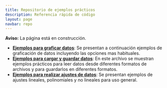 ```yaml
---
title: Repositorio de ejemplos prácticos
description: Referencia rápida de código
layout: page
navbar: repo
---
```


<div class="alert alert-danger" role="alert" >
  <strong>Aviso:</strong> La página está en construcción.
</div>


  * **[Ejemplos para graficar datos](repo_tutos_graficos/)**: Se presentan a continuación ejemplos de graficación de datos incluyendo las opciones mas habituales.
  * **[Ejemplos para cargar y guardar datos](repo_tutos_IO/)**: En este archivo se muestran ejemplos prácticos para leer datos desde  diferentes formatos de archivos y para guardarlos en diferentes formatos.
  * **[Ejemplos para realizar ajustes de datos](repo_tutos_ajustes/)**: Se presentan ejemplos de ajustes lineales, polinomiales y no lineales para uso general.
